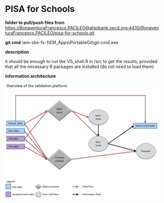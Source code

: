 # PISA for Schools

**folder to pull/push files from**
https://BonaventuraFrancesco.PACILEO@algobank.oecd.org:4430/BonaventuraFrancesco.PACILEO/pisa-for-schools.git


**git cmd**
\\em-sbx-fs-1\EM_Apps\PortableGit\git-cmd.exe


**description**

it should be enough to run the VS_shell.R in /src to get the results, provided that all the necessary R packages are installed (do not need to load them)

**information architecture**

![](./images/infoarch.png)